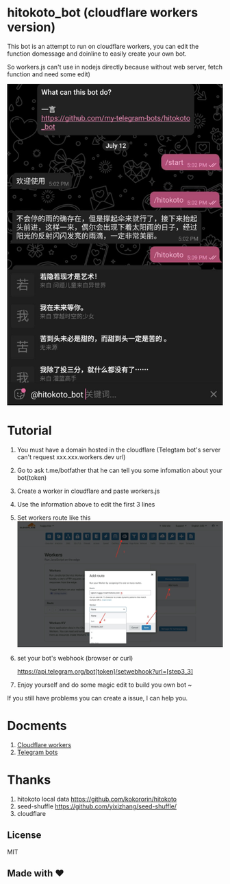 # hitokoto_bot (cloudflare workers version)

This bot is an attempt to run on cloudflare workers, you can edit the function domessage and doinline to easily create your own bot.  

So workers.js can't use in nodejs directly because without web server, fetch function and need some edit)

![demo](/img/demo-1.jpeg)

# Tutorial
1. You must have a domain hosted in the cloudflare
(Telegtam bot's server can't request xxx.xxx.workers.dev url)  
2. Go to ask t.me/botfather that he can tell you some infomation about your bot(token)
3. Create a worker in cloudflare and paste workers.js
4. Use the information above to edit the first 3 lines
5. Set workers route like this ![image](/img/workers_setup_custon_domain.jpeg)
6. set your bot's webhook (browser or curl)
    
    https://api.telegram.org/bot[token]/setwebhook?url=[step3_3]
7. Enjoy yourself and do some magic edit to build you own bot ~


If you still have problems you can create a issue, I can help you.

# Docments
1. [Cloudflare workers](https://developers.cloudflare.com/workers/)
2. [Telegram bots](https://core.telegram.org/bots/api)

# Thanks
1. hitokoto local data https://github.com/kokororin/hitokoto
2. seed-shuffle https://github.com/yixizhang/seed-shuffle/
3. cloudflare
## License
MIT
## Made with ♥